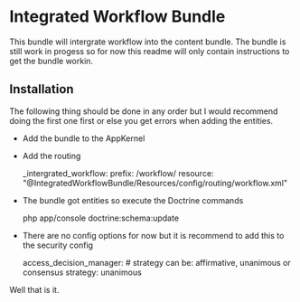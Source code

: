 # Integrated Workflow Bundle

This bundle will intergrate workflow into the content bundle. The bundle is still work in progess so
for now this readme will only contain instructions to get the bundle workin.

## Installation ##

The following thing should be done in any order but I would recommend doing the first one first or
else you get errors when adding the entities.

* Add the bundle to the AppKernel
* Add the routing

	_intergrated_workflow:
		prefix: /workflow/
		resource: "@IntegratedWorkflowBundle/Resources/config/routing/workflow.xml"

* The bundle got entities so execute the Doctrine commands

	php app/console doctrine:schema:update

* There are no config options for now but it is recommend to add this to the security config

    access_decision_manager:
        # strategy can be: affirmative, unanimous or consensus
        strategy: unanimous

Well that is it.

